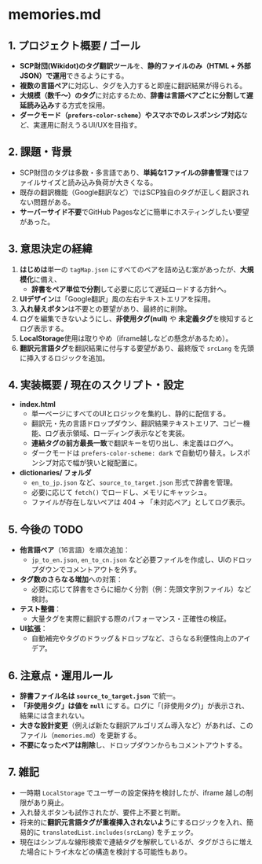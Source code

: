 # memories.md

## 1. プロジェクト概要 / ゴール

- **SCP財団(Wikidot)のタグ翻訳ツール**を、**静的ファイルのみ（HTML + 外部JSON）で運用**できるようにする。
- **複数の言語ペア**に対応し、タグを入力すると即座に翻訳結果が得られる。
- **大規模（数千～）のタグ**に対応するため、**辞書は言語ペアごとに分割して遅延読み込み**する方式を採用。
- **ダークモード（`prefers-color-scheme`）**やスマホでの**レスポンシブ対応**など、実運用に耐えうるUI/UXを目指す。

## 2. 課題・背景

- SCP財団のタグは多数・多言語であり、**単純な1ファイルの辞書管理**ではファイルサイズと読み込み負荷が大きくなる。
- 既存の翻訳機能（Google翻訳など）ではSCP独自のタグが正しく翻訳されない問題がある。
- **サーバーサイド不要**でGitHub Pagesなどに簡単にホスティングしたい要望があった。

## 3. 意思決定の経緯

1. **はじめは**単一の `tagMap.json` にすべてのペアを詰め込む案があったが、**大規模化**に備え、
   - **辞書をペア単位で分割**して必要に応じて遅延ロードする方針へ。
2. **UIデザイン**は「Google翻訳」風の左右テキストエリアを採用。
3. **入れ替えボタン**は不要との要望があり、最終的に削除。
4. ログを編集できないようにし、**非使用タグ(null)** や **未定義タグ**を検知するとログ表示する。
5. **LocalStorage**使用は取りやめ（iframe越しなどの懸念があるため）。
6. **翻訳元言語タグ**を翻訳結果に付与する要望があり、最終版で `srcLang` を先頭に挿入するロジックを追加。

## 4. 実装概要 / 現在のスクリプト・設定

- **index.html**
  - 単一ページにすべてのUIとロジックを集約し、静的に配信する。
  - 翻訳元・先の言語ドロップダウン、翻訳結果テキストエリア、コピー機能、ログ表示領域、ローディング表示などを実装。
  - **連結タグの前方最長一致**で翻訳キーを切り出し、未定義はログへ。
  - ダークモードは `prefers-color-scheme: dark` で自動切り替え。レスポンシブ対応で幅が狭いと縦配置に。
- **dictionaries/ フォルダ**
  - `en_to_jp.json` など、`source_to_target.json` 形式で辞書を管理。
  - 必要に応じて `fetch()` でロードし、メモリにキャッシュ。
  - ファイルが存在しないペアは 404 → 「未対応ペア」としてログ表示。

## 5. 今後の TODO

- **他言語ペア**（16言語）を順次追加：
  - `jp_to_en.json`, `en_to_cn.json` など必要ファイルを作成し、UIのドロップダウンでコメントアウトを外す。
- **タグ数のさらなる増加**への対策：
  - 必要に応じて辞書をさらに細かく分割（例：先頭文字別ファイル）など検討。
- **テスト整備**：
  - 大量タグを実際に翻訳する際のパフォーマンス・正確性の検証。
- **UI拡張**：
  - 自動補完やタグのドラッグ＆ドロップなど、さらなる利便性向上のアイデア。

## 6. 注意点・運用ルール

- **辞書ファイル名は `source_to_target.json`** で統一。
- **「非使用タグ」は値を `null`** にする。ログに「(非使用タグ)」が表示され、結果には含まれない。
- **大きな設計変更**（例えば新たな翻訳アルゴリズム導入など）があれば、このファイル（`memories.md`）を更新する。
- **不要になったペアは削除**し、ドロップダウンからもコメントアウトする。

## 7. 雑記

- 一時期 `LocalStorage` でユーザーの設定保持を検討したが、iframe 越しの制限があり廃止。
- 入れ替えボタンも試作されたが、要件上不要と判断。
- 将来的に**翻訳元言語タグが重複挿入されないよう**にするロジックを入れ、簡易的に `translatedList.includes(srcLang)` をチェック。
- 現在はシンプルな線形検索で連結タグを解釈しているが、タグがさらに増えた場合にトライ木などの構造を検討する可能性もあり。
